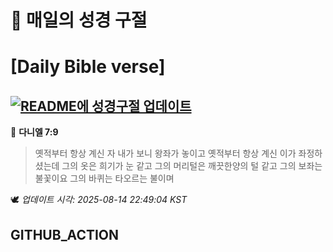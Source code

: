 # 🙏 매일의 성경 구절
# [Daily Bible verse]
## [![README에 성경구절 업데이트](https://github.com/DONGSUKA/first_test/actions/workflows/update-readme-bible.yml/badge.svg)](https://github.com/DONGSUKA/first_test/actions/workflows/update-readme-bible.yml)
<!-- START_BIBLE_VERSE -->
📖 **다니엘 7:9**
> 옛적부터 항상 계신 자 내가 보니 왕좌가 놓이고 옛적부터 항상 계신 이가 좌정하셨는데 그의 옷은 희기가 눈 같고 그의 머리털은 깨끗한양의 털 같고 그의 보좌는 불꽃이요 그의 바퀴는 타오르는 불이며

🕊️ _업데이트 시각: 2025-08-14 22:49:04 KST_
  <!-- END_BIBLE_VERSE -->
## GITHUB_ACTION
